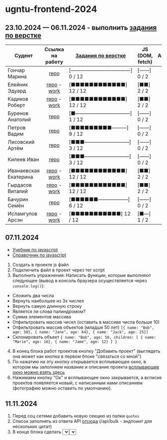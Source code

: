 # ugntu-frontend-2024

## 23.10.2024 — 06.11.2024 - выполнить [задания по верстке](https://ugntu-frontend.shtirlizc.ru)

| Судент | Ссылка на работу | [Задания по верстке](https://ugntu-frontend.shtirlizc.ru) | JS (DOM, fetch) | Astro
|---|:-----------:|------------| --- |:---:|
| Гончар Марина | [repo](https://github.com/goncharm/mmmmm.git) | [————————————] 0 / 12 | [——] 0 / 2
| Елейник Эдуард | [repo](https://github.com/DonIkOt/Front_MPS_Eleynik) - [work](https://donikot.github.io/Front_MPS_Eleynik) | [■■■■■■■■■■■■] 12 / 12 | [■■] 2 / 2 | +
| Кадиков Роберт | [repo](https://github.com/RobertKadikov/Frontend-MPSH24-Kadikov)  - [work](https://robertkadikov.github.io/Frontend-MPSH24-Kadikov) | [■■■■■■■■■■■■] 12 / 12 | [■■] 2 / 2
| Буренов Анатолий | [repo](https://github.com/AnatolyBurenov/index.html) | [■———————————] 1 / 12 | [——] 0 / 2
| Петров Вадим | [repo](https://github.com/Gilead-slaid/front-vadim) | [■■■■■■■■■———] 9 / 12 | [——] 0 / 2
| Лисовский Артём | [repo](https://github.com/LisVpustini/lissos.git) | [■■■—————————] 3 / 12 | [——] 0 / 2
| Килеев Иван | [repo](https://github.com/Supernova288/Front.git) | [■■■—————————] 3 / 12 | [——] 0 / 2
| Иванаевская Екатерина | [repo](https://github.com/KatyaIva082/KatyaIvanaevskaya.git) - [work](https://katyaiva082.github.io/KatyaIvanaevskaya) | [■■■■■■■■■■■■] 12 / 12 | [■■] 2 / 2
| Гырдасов Виталий | [repo](https://github.com/vitaliik84/ugntumph) - [work](https://vitaliik84.github.io/ugntumph) | [■■■■■■■■■■■■] 12 / 12 | [■■] 2 / 2
| Бачурин Семён | [repo](https://github.com/Sammmich/Front_EPS) | [■■■■■■——————] 6 / 12 | [——] 0 / 2
| Исламгулов Арсэн | [repo](https://github.com/Vasdeen/Frontend-MPSH.git) - [work](https://vasdeen.github.io/Frontend-MPSH/portfolio) | [■■■■■■■■■■■] 12 / 12 | [■—] 1 / 2

## 07.11.2024

- [Учебник по javascript](http://learn.javascript.ru/)
- [Справочник по javascript](https://doka.guide/js/)

1. Создать в проекте js файл
2. Подключить файл в проект через тег script
3. Выполнить упражнения:
Написать функции, которые выполняют следующее (вывод в консоль браузера осуществляется через `console.log()`):
- Сложить два числа
- Вернуть наиболшее из 3х числел
- Вернуть самую длинную строку
- Является ли слова палиндромом?
- Сумма элементов массива
- Отфильтровать массив чисел (оставить в массиве числа больше 10)
- Отфильтровать массив объектов (младше 50 лет) `[{ name: "Bob", age: 50}, { name: "Jane", age: 64}, { name: "Jack", age: 25}]`
- Склонировать объект `{ name: "Bob", age: 50, children: [ { name: "Marie", age: 16}, { name: "Jame", age: 12} ] }`

4. В конец блока работ проектов кнопку "Добавить проект" (выглядеть она может как кнопка в первом блоке "связаться со мной")
5. По нажатию на эту кнопку открывается всплывающее окно, в котором мы заполняем название и описание проекта [всплывающее окно можно взять здесь](https://github.com/shtirlizc/ugntu-frontend-2024/tree/main/modal)
6. Нажимаем кнопку "Ок" и всплывающее окно закрывается, а всписке проектов появляется новый, с написанным нами описанием (фотографию можно оставить по умолчанию).

## 11.11.2024

1. Перед соц сетями добавить новую секцию из папки `quotes`
2. Список заполнять из ответа API [отсюда](https://programming-quotesapi.vercel.app/) (/api/bulk - эндпоинт для нескольких цитат)
3. В конце блока сделать <select><select> с 3-мя или более авторами. Выбирая нового автора, все цитаты должны меняться на новые. (авторов можно или захардкодить или собрать из первого запроса без указания автора)
